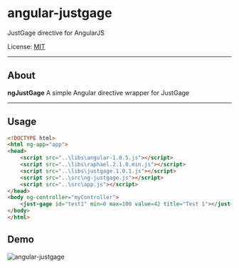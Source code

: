 angular-justgage
================

JustGage directive for AngularJS


License: [MIT](http://www.opensource.org/licenses/mit-license.php)

***

## About

__ngJustGage__ A simple Angular directive wrapper for JustGage

***

## Usage

```html
<!DOCTYPE html>
<html ng-app="app">
<head>
    <script src="..\libs\angular-1.0.5.js"></script>
    <script src="..\libs\raphael.2.1.0.min.js"></script>
    <script src="..\libs\justgage.1.0.1.js"></script>
    <script src="..\src\ng-justgage.js"></script>
    <script src="..\src\app.js"></script>
</head>
<body ng-controller="myController">
    <just-gage id="test1" min=0 max=100 value=42 title="Test 1"></just-gage>
</body>
</html>
```

## Demo

![angular-justgage](https://raw.github.com/mattlaver/angular-justgage/master/screen.png)
